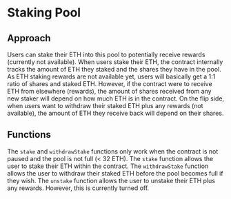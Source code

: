 # Staking Pool

## Approach

Users can stake their ETH into this pool to potentially receive rewards (currently not available). When users stake their ETH, the contract internally tracks the amount of ETH they staked and the shares they have in the pool. As ETH staking rewards are not available yet, users will basically get a 1:1 ratio of shares and staked ETH. However, if the contract were to receive ETH from elsewhere (rewards), the amount of shares received from any new staker will depend on how much ETH is in the contract. On the flip side, when users want to withdraw their staked ETH plus any rewards (not available), the amount of ETH they receive back will depend on their shares.

## Functions

The `stake` and `withdrawStake` functions only work when the contract is not paused and the pool is not full (< 32 ETH). The `stake` function allows the user to stake their ETH within the contract. The `withdrawStake` function allows the user to withdraw their staked ETH before the pool becomes full if they wish. The `unstake` function allows the user to unstake their ETH plus any rewards. However, this is currently turned off.
